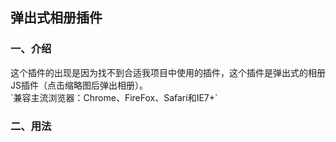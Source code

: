 <h2>弹出式相册插件</h2>

<h3>一、介绍</h3>
这个插件的出现是因为找不到合适我项目中使用的插件，这个插件是弹出式的相册JS插件（点击缩略图后弹出相册）。<br/>
`兼容主流浏览器：Chrome、FireFox、Safari和IE7+`
<h3>二、用法</h3>


